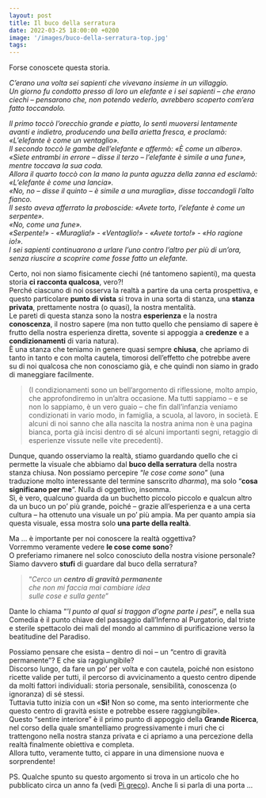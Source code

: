 ```yaml
---
layout: post
title: Il buco della serratura
date: 2022-03-25 18:00:00 +0200
image: '/images/buco-della-serratura-top.jpg'
tags:
---
```


Forse conoscete questa storia.

*C’erano una volta sei sapienti che vivevano insieme in un villaggio.* <br/>
*Un giorno fu condotto presso di loro un elefante e i sei sapienti – che erano ciechi – pensarono che, non potendo vederlo, avrebbero scoperto com’era fatto toccandolo.*

*Il primo toccò l’orecchio grande e piatto, lo sentì muoversi lentamente avanti e indietro, producendo una bella arietta fresca, e proclamò: «L’elefante è come un ventaglio».* <br/>
*Il secondo toccò le gambe dell’elefante e affermò: «È come un albero».* <br/>
*«Siete entrambi in errore – disse il terzo – l’elefante è simile a una fune», mentre toccava la sua coda.* <br/>
*Allora il quarto toccò con la mano la punta aguzza della zanna ed esclamò: «L’elefante è come una lancia».* <br/>
*«No, no – disse il quinto – è simile a una muraglia», disse toccandogli l’alto fianco.* <br/>
*Il sesto aveva afferrato la proboscide: «Avete torto, l’elefante è come un serpente».* <br/>
*«No, come una fune».* <br/>
*«Serpente!» - «Muraglia!» - «Ventaglio!» - «Avete torto!» - «Ho ragione io!».* <br/>
*I sei sapienti continuarono a urlare l’uno contro l’altro per più di un’ora, senza riuscire a scoprire come fosse fatto un elefante.*

Certo, noi non siamo fisicamente ciechi (né tantomeno sapienti), ma questa storia **ci racconta qualcosa**, vero?! <br/>
Perché ciascuno di noi osserva la realtà a partire da una certa prospettiva, e questo particolare **punto di vista** si trova in una sorta di stanza, una **stanza privata**, prettamente nostra (o quasi), la nostra mentalità. <br/>
Le pareti di questa stanza sono la nostra **esperienza** e la nostra **conoscenza**, il nostro sapere (ma non tutto quello che pensiamo di sapere è frutto della nostra esperienza diretta, sovente si appoggia a **credenze** e a **condizionamenti** di varia natura). <br/>
È una stanza che teniamo in genere quasi sempre **chiusa**, che apriamo di tanto in tanto e con molta cautela, timorosi dell’effetto che potrebbe avere su di noi qualcosa che non conosciamo già, e che quindi non siamo in grado di maneggiare facilmente.

> (I condizionamenti sono un bell’argomento di riflessione, molto ampio, che approfondiremo in un’altra occasione. Ma tutti sappiamo – e se non lo sappiamo, è un vero guaio – che fin dall’infanzia veniamo condizionati in vario modo, in famiglia, a scuola, al lavoro, in società. E alcuni di noi sanno che alla nascita la nostra anima non è una pagina bianca, porta già incisi dentro di sé alcuni importanti segni, retaggio di esperienze vissute nelle vite precedenti).

Dunque, quando osserviamo la realtà, stiamo guardando quello che ci permette la visuale che abbiamo dal **buco della serratura** della nostra stanza chiusa. Non possiamo percepire “*le cose come sono*” (una traduzione molto interessante del termine sanscrito *dharma*), ma solo “**cosa significano per me**”. Nulla di oggettivo, insomma. <br/>
Sì, è vero, qualcuno guarda da un buchetto piccolo piccolo e qualcun altro da un buco un po’ più grande, poiché – grazie all’esperienza e a una certa cultura – ha ottenuto una visuale un po’ più ampia. Ma per quanto ampia sia questa visuale, essa mostra solo **una parte della realtà**. 

Ma ... è importante per noi conoscere la realtà oggettiva? <br/>
Vorremmo veramente vedere **le cose come sono**? <br/>
O preferiamo rimanere nel solco conosciuto della nostra visione personale? <br/>
Siamo davvero **stufi** di guardare dal buco della serratura?

> “*Cerco un **centro di gravità permanente*** <br/>
*che non mi faccia mai cambiare idea* <br/>
*sulle cose e sulla gente*”

Dante lo chiama “*'l punto al qual si traggon d'ogne parte i pesi*”, e nella sua Comedia è il punto chiave del passaggio dall’Inferno al Purgatorio, dal triste e sterile spettacolo dei mali del mondo al cammino di purificazione verso la beatitudine del Paradiso.

Possiamo pensare che esista – dentro di noi – un “centro di gravità permanente”? E che sia raggiungibile? <br/>
Discorso lungo, da fare un po’ per volta e con cautela, poiché non esistono ricette valide per tutti, il percorso di avvicinamento a questo centro dipende da molti fattori individuali: storia personale, sensibilità, conoscenza (o ignoranza) di sé stessi. <br/>
Tuttavia tutto inizia con un «**Sì!** Non so come, ma sento interiormente che questo centro di gravità esiste e potrebbe essere raggiungibile». <br/>
Questo “sentire interiore” è il primo punto di appoggio della **Grande Ricerca**, nel corso della quale smantelliamo progressivamente i muri che ci trattengono nella nostra stanza privata e ci apriamo a una percezione della realtà finalmente obiettiva e completa. <br/>
Allora tutto, veramente tutto, ci appare in una dimensione nuova e sorprendente!

PS. Qualche spunto su questo argomento si trova in un articolo che ho pubblicato circa un anno fa (vedi [Pi greco](/2021/03/26/pi-greco/)). Anche lì si parla di una porta ...



